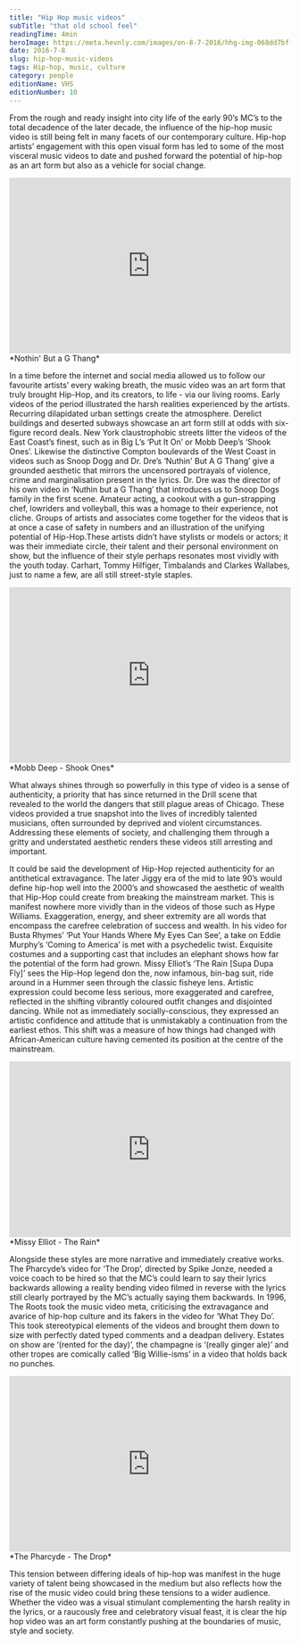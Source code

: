```yaml
---
title: "Hip Hop music videos"
subTitle: "that old school feel"
readingTime: 4min
heroImage: https://meta.hevnly.com/images/on-8-7-2016/hhg-img-068dd7bf-401e-4a58-935a-56b0327dc0e4.png
date: 2016-7-8
slug: hip-hop-music-videos
tags: Hip-hop, music, culture
category: people
editionName: VHS
editionNumber: 10
---
```


From the rough and ready insight into city life of the early 90’s MC’s to the total decadence of the later decade, the influence of the hip-hop music video is still being felt in many facets of our contemporary culture. Hip-hop artists’ engagement with this open visual form has led to some of the most visceral music videos to date and pushed forward the potential of hip-hop as an art form but also as a vehicle for social change.

<iframe width="100%" height="315" src="https://www.youtube.com/embed/l4E4XC7qOfk" frameborder="0" allowfullscreen></iframe>
*Nothin' But a G Thang*

In a time before the internet and social media allowed us to follow our favourite artists’ every waking breath, the music video was an art form that truly brought Hip-Hop, and its creators, to life - via our living rooms. Early videos of the period illustrated the harsh realities experienced by the artists. Recurring dilapidated urban settings create the atmosphere. Derelict buildings and deserted subways showcase an art form still at odds with six-figure record deals. New York claustrophobic streets litter the videos of the East Coast’s finest, such as in Big L’s ‘Put It On’ or Mobb Deep’s ‘Shook Ones’. Likewise the distinctive Compton boulevards of the West Coast in videos such as Snoop Dogg and Dr. Dre’s ‘Nuthin' But A G Thang’ give a grounded aesthetic that mirrors the uncensored portrayals of violence, crime and marginalisation present in the lyrics. Dr. Dre was the director of his own video in ‘Nuthin but a G Thang’ that introduces us to Snoop Dogs family in the first scene. Amateur acting, a cookout with a gun-strapping chef, lowriders and volleyball, this was a homage to their experience, not cliche. Groups of artists and associates come together for the videos that is at once a case of safety in numbers and an illustration of the unifying potential of Hip-Hop.These artists didn’t have stylists or models or actors; it was their immediate circle, their talent and their personal environment on show, but the influence of their style perhaps resonates most vividly with the youth today. Carhart, Tommy Hilfiger, Timbalands and Clarkes Wallabes, just to name a few, are all still street-style staples.

<iframe width="100%" height="315" src="https://www.youtube.com/embed/yoYZf-lBF_U" frameborder="0" allowfullscreen></iframe>
*Mobb Deep - Shook Ones*

What always shines through so powerfully in this type of video is a sense of authenticity, a priority that has since returned in the Drill scene that revealed to the world the dangers that still plague areas of Chicago. These videos provided a true snapshot into the lives of incredibly talented musicians, often surrounded by deprived and violent circumstances. Addressing these elements of society, and challenging them through a gritty and understated aesthetic renders these  videos still arresting and important.

It could be said the development of Hip-Hop rejected authenticity for an antithetical extravagance. The later Jiggy era of the mid to late 90’s would define hip-hop well into the 2000’s and showcased the aesthetic of wealth that Hip-Hop could create from breaking the mainstream market. This is manifest nowhere more vividly than in the videos of those such as Hype Williams. Exaggeration, energy, and sheer extremity are all words that encompass the carefree celebration of success and wealth. In his video for Busta Rhymes’ ‘Put Your Hands Where My Eyes Can See’, a take on Eddie Murphy’s ‘Coming to America’ is met with a psychedelic twist. Exquisite costumes and a supporting cast that includes an elephant shows how far the potential of the form had grown. Missy Elliot’s  ‘The Rain [Supa Dupa Fly]’ sees the Hip-Hop legend don the, now infamous, bin-bag suit, ride around in a Hummer seen through the classic fisheye lens. Artistic expression could become less serious, more exaggerated and carefree, reflected in the shifting vibrantly coloured outfit changes and disjointed dancing. While not as immediately socially-conscious, they expressed an artistic confidence and attitude that is unmistakably a continuation from the earliest ethos. This shift was a measure of how things had changed with African-American culture having cemented its position at the centre of the mainstream.

<iframe width="100%" height="315" src="https://www.youtube.com/embed/hHcyJPTTn9w" frameborder="0" allowfullscreen></iframe>
*Missy Elliot - The Rain*

Alongside these styles are more narrative and immediately creative works. The Pharcyde’s video for ‘The Drop’, directed by Spike Jonze, needed a voice coach to be hired so that the MC’s could learn to say their lyrics backwards allowing a reality bending video filmed in reverse with the lyrics still clearly portrayed by the MC’s actually saying them backwards. In 1996, The Roots took the music video meta, criticising the extravagance and avarice of hip-hop culture and its fakers in the video for ‘What They Do’. This took stereotypical elements of the videos and brought them down to size with perfectly dated typed comments and a deadpan delivery. Estates on show are ‘(rented for the day)’, the champagne is ‘(really ginger ale)’ and other tropes are comically called ‘Big Willie-isms’ in a video that holds back no punches.

<iframe width="100%" height="315" src="https://www.youtube.com/embed/wQlvSpPuWdo" frameborder="0" allowfullscreen></iframe>
*The Pharcyde - The Drop*

This tension between differing ideals of hip-hop was manifest in the huge variety of talent being showcased in the medium but also reflects how the rise of the music video could bring these tensions to a wider audience. Whether the video was a visual stimulant complementing the harsh reality in the lyrics, or a raucously free and celebratory visual feast, it is clear the hip hop video was an art form constantly pushing at the boundaries of music, style and society.
